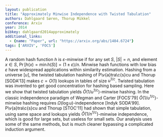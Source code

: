```yaml
---
layout: publication
title: "Approximately Minwise Independence with Twisted Tabulation"
authors: Dahlgaard Søren, Thorup Mikkel
conference: Arxiv
year: 2014
bibkey: dahlgaard2014approximately
additional_links:
  - {name: "Paper", url: "https://arxiv.org/abs/1404.6724"}
tags: ['ARXIV', 'FOCS']
---
```

A random hash function $h$ is $\varepsilon$-minwise if for any set $S$, $|S|=n$, and element $x\in S$, $\Pr[h(x)=\min h(S)]=(1\pm\varepsilon)/n$. Minwise hash functions with low bias $\varepsilon$ have widespread applications within similarity estimation. Hashing from a universe $[u]$, the twisted tabulation hashing of P\v{a}tra\c{s}cu and Thorup [SODA'13] makes $c=O(1)$ lookups in tables of size $u^{1/c}$. Twisted tabulation was invented to get good concentration for hashing based sampling. Here we show that twisted tabulation yields $\tilde O(1/u^{1/c})$-minwise hashing. In the classic independence paradigm of Wegman and Carter [FOCS'79] $\tilde O(1/u^{1/c})$-minwise hashing requires $\Omega(\log u)$-independence [Indyk SODA'99]. P\v{a}tra\c{s}cu and Thorup [STOC'11] had shown that simple tabulation, using same space and lookups yields $\tilde O(1/n^{1/c})$-minwise independence, which is good for large sets, but useless for small sets. Our analysis uses some of the same methods, but is much cleaner bypassing a complicated induction argument.
